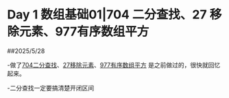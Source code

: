 # Day 1 数组基础01|704 二分查找、27 移除元素、977有序数组平方

##2025/5/28

-做了[704二分查找](https://leetcode.cn/problems/binary-search/)、[27移除元素](https://leetcode.cn/problems/remove-element/description/)、[977有序数组平方](https://leetcode.cn/problems/squares-of-a-sorted-array/) 是之前做过的，很快就回忆起来。

-二分查找一定要搞清楚开闭区间
